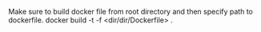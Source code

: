 Make sure to build docker file from root directory and then specify path to dockerfile.
docker build -t <some tag> -f <dir/dir/Dockerfile> .